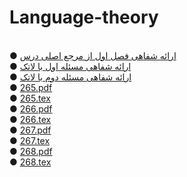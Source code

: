 # Language-theory
<br>
●  <a href="https://aparat.com/v/62KSL">ارائه شفاهی فصل اول از مرجع اصلی درس</a>
<br>
●  <a href="https://github.com/rezvaneh77/Language-theory/blob/main/msl1.rar">ارائه شفاهی مسئله اول با لاتک</a>
<br>
●  <a href="https://github.com/rezvaneh77/Language-theory/blob/main/msl2.rar">ارائه شفاهی مسئله دوم با لاتک</a>
<br>
●  <a href="https://github.com/rezvaneh77/PNU_3991_AR/blob/main/Theory-of-Languages-and-Machines/265.pdf">265.pdf</a>
<br>
●  <a href="https://github.com/rezvaneh77/PNU_3991_AR/blob/main/Theory-of-Languages-and-Machines/265.tex">265.tex</a>
<br>
●  <a href="https://github.com/rezvaneh77/PNU_3991_AR/blob/main/Theory-of-Languages-and-Machines/266.pdf">266.pdf</a>
<br>
●  <a href="https://github.com/rezvaneh77/Language-theory/blob/main/266.tex">266.tex</a>
<br>
●  <a href="https://github.com/rezvaneh77/Language-theory/blob/main/267.pdf">267.pdf</a>
<br>
●  <a href="https://github.com/rezvaneh77/Language-theory/blob/main/267.tex">267.tex</a>
<br>
●  <a href="https://github.com/rezvaneh77/Language-theory/blob/main/268.pdf">268.pdf</a>
<br>
●  <a href="https://github.com/rezvaneh77/Language-theory/blob/main/268.tex">268.tex</a>


